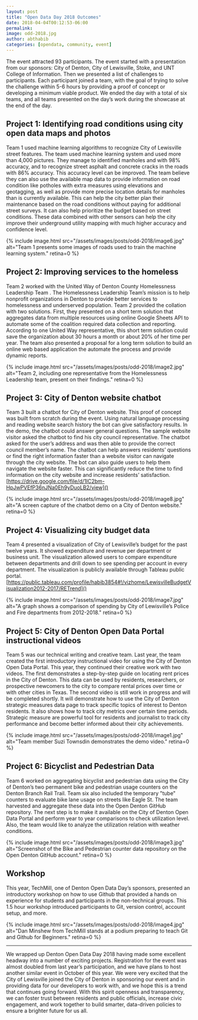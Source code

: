 ```yaml
---
layout: post
title: "Open Data Day 2018 Outcomes"
date: 2018-04-04T00:12:53-06:00
permalink:
image: odd-2018.jpg
author: abthabib
categories: [opendata, community, event]
---
```

The event attracted 93 participants. The event started with a presentation from our sponsors: City of Denton, City of Lewisville, Stoke, and UNT College of Information. Then we presented a list of challenges to participants. Each participant joined a team, with the goal of trying to solve the challenge within 5-6 hours by providing a proof of concept or developing a minimum viable product. We ended the day with a total of six teams, and all teams presented on the day’s work during the showcase at the end of the day.


## Project 1: Identifying road conditions using city open data maps and photos
Team 1 used machine learning algorithms to recognize City of Lewisville street features. The team used machine learning system and used more than 4,000 pictures. They manage to identified manholes and with 98% accuracy, and to recognize street asphalt and concrete cracks in the roads with 86% accuracy. This accuracy level can be improved. The team believe they can also use the available map data to provide information on road condition like potholes with extra measures using elevations and geotagging, as well as provide more precise location details for manholes than is currently available. This can help the city better plan their maintenance based on the road conditions without paying for additional street surveys. It can also help prioritize the budget based on street conditions. These data combined with other sensors can help the city improve their underground utility mapping with much higher accuracy and confidence level.

{% include image.html src="/assets/images/posts/odd-2018/image6.jpg" alt="Team 1 presents some images of roads used to train the machine learning system." retina=0 %}

## Project 2: Improving services to the homeless
Team 2 worked with the United Way of Denton County Homelessness Leadership Team . The Homelessness Leadership Team’s mission is to help nonprofit organizations in Denton to provide better services to homelessness and underserved population. Team 2 provided the collation with two solutions. First, they presented on a short term solution that aggregates data from multiple resources using online Google Sheets API to automate some of the coalition required data collection and reporting. According to one United Way representative, this short term solution could save the organization about 30 hours a month or about 20% of her time per year. The team also presented a proposal for a long term solution to build an online web based application the automate the process and provide dynamic reports.

{% include image.html src="/assets/images/posts/odd-2018/image2.jpg" alt="Team 2, including one representative from the Homelessness Leadership team, present on their findings." retina=0 %}

## Project 3: City of Denton website chatbot
Team 3 built a chatbot for City of Denton website. This proof of concept was built from scratch during the event. Using natural language processing and reading website search history the bot can give satisfactory results. In the demo, the chatbot could answer general questions. The sample website visitor asked the chatbot to find his city council representative. The chatbot asked for the user’s address and was then able to provide the correct council member’s name. The chatbot can help answers residents’ questions or find the right information faster than a website visitor can navigate through the city website. The bot can also guide users to help them navigate the website faster. This can significantly reduce the time to find information on the city website and increase residents’ satisfaction. [https://drive.google.com/file/d/1IC2bm-HpJwPVEfP36nJNa0Eh9yDuoLB2/view]()

{% include image.html src="/assets/images/posts/odd-2018/image8.jpg" alt="A screen capture of the chatbot demo on a City of Denton website." retina=0 %}

## Project 4: Visualizing city budget data
Team 4 presented a visualization of City of Lewisville’s budget for the past twelve years. It showed expenditure and revenue per department or business unit. The visualization allowed users to compare expenditure between departments and drill down to see spending per account in every department. The visualization is publicly available through Tableau public portal. [https://public.tableau.com/profile/habib3854#!/vizhome/LewisvilleBudgetVisualization2012-2017/RETrend]()

{% include image.html src="/assets/images/posts/odd-2018/image7.jpg" alt="A graph shows a comparison of spending by City of Lewisville’s Police and Fire departments from 2012-2018." retina=0 %}

## Project 5: City of Denton Open Data Portal instructional videos
Team 5 was our technical writing and creative team. Last year, the team created the first introductory instructional video for using the City of Denton Open Data Portal. This year, they continued their creative work with two videos. The first demonstrates a step-by-step guide on locating rent prices in the City of Denton. This data can be used by residents, researchers, or prospective newcomers to the city to compare rental prices over time or with other cities in Texas. The second video is still work in progress and will be completed shortly. It will demonstrate how to use the City of Denton strategic measures data page to track specific topics of interest to Denton residents. It also shows how to track city metrics over certain time periods. Strategic measure are powerful tool for residents and journalist to track city performance and become better informed about their city achievements.

{% include image.html src="/assets/images/posts/odd-2018/image1.jpg" alt="Team member Suzi Townsdin demonstrates the demo video." retina=0 %}

## Project 6: Bicyclist and Pedestrian Data
Team 6 worked on aggregating bicyclist and pedestrian data using the City of Denton’s two permanent bike and pedestrian usage counters on the Denton Branch Rail Trail. Team six also included the temporary "tube" counters to evaluate bike lane usage on streets like Eagle St. The team harvested and aggregate these data into the Open Denton GitHub repository. The next step is to make it available on the City of Denton Open Data Portal and perform year to year comparisons to check utilization level. Also, the team would like to analyze the utilization relation with weather conditions.

{% include image.html src="/assets/images/posts/odd-2018/image3.jpg" alt="Screenshot of the Bike and Pedestrian counter data repository on the Open Denton GitHub account." retina=0 %}

## Workshop
This year, TechMill, one of Denton Open Data Day’s sponsors,  presented an introductory workshop on how to use Github that provided a hands on experience for students and participants in the non-technical groups. This 1.5 hour workshop introduced participants to Git, version control, account setup, and more.

{% include image.html src="/assets/images/posts/odd-2018/image4.jpg" alt="Dan Minshew from TechMill stands at a podium preparing to teach Git and Github for Beginners." retina=0 %}

<hr>

We wrapped up Denton Open Data Day 2018 having made some excellent headway into a number of exciting projects. Registration for the event was almost doubled from last year’s participation, and we have plans to host another similar event in October of this year. We were very excited that the City of Lewisville joined the City of Denton in sponsoring our event and in providing data for our developers to work with, and we hope this is a trend that continues going forward. With this spirit openness and transparency, we can foster trust between residents and public officials, increase civic engagement, and work together to build smarter, data-driven policies to ensure a brighter future for us all.
